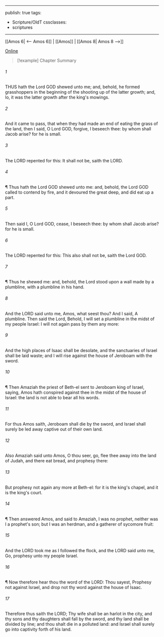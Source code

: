 

---
publish: true
tags:
  - Scripture/OldT
cssclasses:
  - scriptures
---
[[Amos 6| <-- Amos 6]] | [[Amos]] | [[Amos 8| Amos 8 -->]]

[Online](https://churchofjesuschrist.org/study/scriptures/ot/amos/7?lang=eng)

>[!example] Chapter Summary
>
###### 1
THUS hath the Lord GOD shewed unto me; and, behold, he formed grasshoppers in the beginning of the shooting up of the latter growth; and, lo, it was the latter growth after the king's mowings.
###### 2
And it came to pass, that when they had made an end of eating the grass of the land, then I said, O Lord GOD, forgive, I beseech thee: by whom shall Jacob arise? for he is small.
###### 3
The LORD repented for this: It shall not be, saith the LORD.
###### 4
¶ Thus hath the Lord GOD shewed unto me: and, behold, the Lord GOD called to contend by fire, and it devoured the great deep, and did eat up a part.
###### 5
Then said I, O Lord GOD, cease, I beseech thee: by whom shall Jacob arise? for he is small.
###### 6
The LORD repented for this: This also shall not be, saith the Lord GOD.
###### 7
¶ Thus he shewed me: and, behold, the Lord stood upon a wall made by a plumbline, with a plumbline in his hand.
###### 8
And the LORD said unto me, Amos, what seest thou? And I said, A plumbline. Then said the Lord, Behold, I will set a plumbline in the midst of my people Israel: I will not again pass by them any more:
###### 9
And the high places of Isaac shall be desolate, and the sanctuaries of Israel shall be laid waste; and I will rise against the house of Jeroboam with the sword.
###### 10
¶ Then Amaziah the priest of Beth-el sent to Jeroboam king of Israel, saying, Amos hath conspired against thee in the midst of the house of Israel: the land is not able to bear all his words.
###### 11
For thus Amos saith, Jeroboam shall die by the sword, and Israel shall surely be led away captive out of their own land.
###### 12
Also Amaziah said unto Amos, O thou seer, go, flee thee away into the land of Judah, and there eat bread, and prophesy there:
###### 13
But prophesy not again any more at Beth-el: for it is the king's chapel, and it is the king's court.
###### 14
¶ Then answered Amos, and said to Amaziah, I was no prophet, neither was I a prophet's son; but I was an herdman, and a gatherer of sycomore fruit:
###### 15
And the LORD took me as I followed the flock, and the LORD said unto me, Go, prophesy unto my people Israel.
###### 16
¶ Now therefore hear thou the word of the LORD: Thou sayest, Prophesy not against Israel, and drop not thy word against the house of Isaac.
###### 17
Therefore thus saith the LORD; Thy wife shall be an harlot in the city, and thy sons and thy daughters shall fall by the sword, and thy land shall be divided by line; and thou shalt die in a polluted land: and Israel shall surely go into captivity forth of his land.



